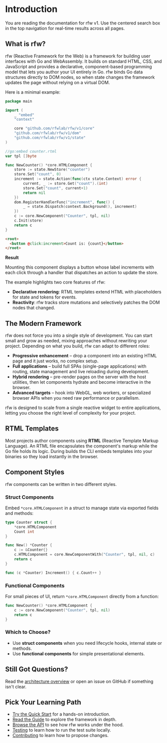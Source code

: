 # Introduction

You are reading the documentation for rfw v1. Use the centered search box in the top navigation for real-time results across all pages.

## What is rfw?

rfw (Reactive Framework for the Web) is a framework for building user interfaces with Go and WebAssembly. It builds on standard HTML, CSS, and JavaScript and provides a declarative, component-based programming model that lets you author your UI entirely in Go. rfw binds Go data structures directly to DOM nodes, so when state changes the framework updates the page without relying on a virtual DOM.

Here is a minimal example:

```go
package main

import (
    _ "embed"
    "context"

    core "github.com/rfwlab/rfw/v1/core"
    "github.com/rfwlab/rfw/v1/dom"
    "github.com/rfwlab/rfw/v1/state"
)

//go:embed counter.rtml
var tpl []byte

func NewCounter() *core.HTMLComponent {
    store := state.NewStore("counter")
    store.Set("count", 0)
    increment := state.Action(func(ctx state.Context) error {
        current, _ := store.Get("count").(int)
        store.Set("count", current+1)
        return nil
    })
    dom.RegisterHandlerFunc("increment", func() {
        _ = state.Dispatch(context.Background(), increment)
    })
    c := core.NewComponent("Counter", tpl, nil)
    c.Init(store)
    return c
}
```

```html
<root>
  <button @click:increment>Count is: {count}</button>
</root>
```

**Result**

Mounting this component displays a button whose label increments with each click through a handler that dispatches an action to update the store.

The example highlights two core features of rfw:

- **Declarative rendering**: RTML templates extend HTML with placeholders for state and tokens for events.
- **Reactivity**: rfw tracks store mutations and selectively patches the DOM nodes that changed.

## The Modern Framework

rfw does not force you into a single style of development. You can start small and grow as needed, mixing approaches without rewriting your project. Depending on what you build, rfw can adapt to different roles:

- **Progressive enhancement** – drop a component into an existing HTML page and it just works, no complex setup.
- **Full applications** – build full SPAs (single-page applications) with routing, state management and live reloading during development.
- **Hybrid rendering** – pre-render pages on the server with the host utilities, then let components hydrate and become interactive in the browser.
- **Advanced targets** – hook into WebGL, web workers, or specialized browser APIs when you need raw performance or parallelism.

rfw is designed to scale from a single reactive widget to entire applications, letting you choose the right level of complexity for your project.

## RTML Templates

Most projects author components using **RTML** (Reactive Template Markup Language). An RTML file encapsulates the component's markup while the Go file holds its logic. During builds the CLI embeds templates into your binaries so they load instantly in the browser.

## Component Styles

rfw components can be written in two different styles.

### Struct Components

Embed `*core.HTMLComponent` in a struct to manage state via exported fields and methods:

```go
type Counter struct {
    *core.HTMLComponent
    Count int
}

func New() *Counter {
    c := &Counter{}
    c.HTMLComponent = core.NewComponentWith("Counter", tpl, nil, c)
    return c
}

func (c *Counter) Increment() { c.Count++ }
```

### Functional Components

For small pieces of UI, return `*core.HTMLComponent` directly from a function:

```go
func NewCounter() *core.HTMLComponent {
    c := core.NewComponent("Counter", tpl, nil)
    return c
}
```

### Which to Choose?

- Use **struct components** when you need lifecycle hooks, internal state or methods.
- Use **functional components** for simple presentational elements.

## Still Got Questions?

Read the [architecture overview](./architecture) or open an issue on GitHub if something isn't clear.

## Pick Your Learning Path

- [Try the Quick Start](./getting-started/quick-start) for a hands-on introduction.
- [Read the Guide](./guide/features) to explore the framework in depth.
- [Browse the API](../api/core) to see how rfw works under the hood.
- [Testing](./testing) to learn how to run the test suite locally.
- [Contributing](../../CONTRIBUTING.md) to learn how to propose changes.
